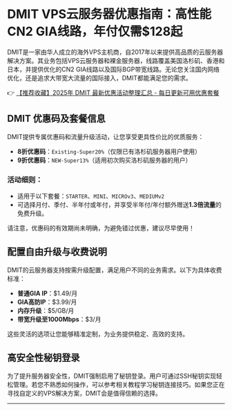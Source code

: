 # DMIT VPS云服务器优惠指南：高性能CN2 GIA线路，年付仅需$128起

DMIT是一家由华人成立的海外VPS主机商，自2017年以来提供高品质的云服务器解决方案。其业务包括VPS云服务器和裸金服务器，线路覆盖美国洛杉矶、香港和日本，并提供优化的CN2 GIA线路以及国际BGP带宽线路。无论您关注国内网络优化，还是追求大带宽大流量的国际接入，DMIT都能满足您的需求。

👉 [【推荐收藏】2025年 DMIT 最新优惠活动整理汇总 - 每日更新可用优惠套餐](https://bit.ly/dmit_coupon)

## DMIT 优惠码及套餐信息

DMIT提供专属优惠码和流量升级活动，让您享受更具性价比的优质服务：

- **8折优惠码**：`Existing-Super20%`（仅限已有洛杉矶服务器用户使用）
- **9折优惠码**：`NEW-Super13%`（适用初次购买洛杉矶服务器的用户）

### 活动细则：
- 适用于以下套餐：`STARTER`、`MINI`、`MICROv3`、`MEDIUMv2`
- 可选择月付、季付、半年付或年付，并享受半年付/年付额外赠送**1.3倍流量**的免费升级。

请注意，优惠码的有效期尚未明确，为避免错过优惠，建议尽早使用！

## 配置自由升级与收费说明

DMIT的云服务器支持按需升级配置，满足用户不同的业务需求。以下为具体收费标准：

- **普通GIA IP**：$1.49/月
- **GIA高防IP**：$3.99/月
- **内存升级**：$5/GB/月
- **带宽升级至1000Mbps**：$3/月

这些灵活的选项让您能够精准定制，为业务提供稳定、高效的支持。

## 高安全性秘钥登录

为了提升服务器安全性，DMIT强制启用了秘钥登录。用户可通过SSH秘钥实现轻松管理。若您不熟悉如何操作，可以参考相关教程学习秘钥连接技巧。如果您正在寻找自定义的VPS解决方案，DMIT会是值得信赖的选择。

---
